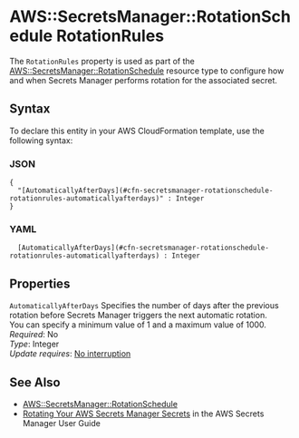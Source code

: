 # AWS::SecretsManager::RotationSchedule RotationRules<a name="aws-properties-secretsmanager-rotationschedule-rotationrules"></a>

 The `RotationRules` property is used as part of the [AWS::SecretsManager::RotationSchedule](https://docs.aws.amazon.com/AWSCloudFormation/latest/UserGuide/aws-resource-secretsmanager-rotationschedule.html) resource type to configure how and when Secrets Manager performs rotation for the associated secret\.

## Syntax<a name="aws-properties-secretsmanager-rotationschedule-rotationrules-syntax"></a>

To declare this entity in your AWS CloudFormation template, use the following syntax:

### JSON<a name="aws-properties-secretsmanager-rotationschedule-rotationrules-syntax.json"></a>

```
{
  "[AutomaticallyAfterDays](#cfn-secretsmanager-rotationschedule-rotationrules-automaticallyafterdays)" : Integer
}
```

### YAML<a name="aws-properties-secretsmanager-rotationschedule-rotationrules-syntax.yaml"></a>

```
﻿  [AutomaticallyAfterDays](#cfn-secretsmanager-rotationschedule-rotationrules-automaticallyafterdays) : Integer
```

## Properties<a name="aws-properties-secretsmanager-rotationschedule-rotationrules-properties"></a>

`AutomaticallyAfterDays`  <a name="cfn-secretsmanager-rotationschedule-rotationrules-automaticallyafterdays"></a>
Specifies the number of days after the previous rotation before Secrets Manager triggers the next automatic rotation\.  
You can specify a minimum value of 1 and a maximum value of 1000\.  
*Required*: No  
*Type*: Integer  
*Update requires*: [No interruption](https://docs.aws.amazon.com/AWSCloudFormation/latest/UserGuide/using-cfn-updating-stacks-update-behaviors.html#update-no-interrupt)

## See Also<a name="aws-properties-secretsmanager-rotationschedule-rotationrules--seealso"></a>
+  [AWS::SecretsManager::RotationSchedule](https://docs.aws.amazon.com/AWSCloudFormation/latest/UserGuide/aws-resource-secretsmanager-rotationschedule.html)
+  [Rotating Your AWS Secrets Manager Secrets](https://docs.aws.amazon.com/secretsmanager/latest/userguide/rotating-secrets.html) in the AWS Secrets Manager User Guide